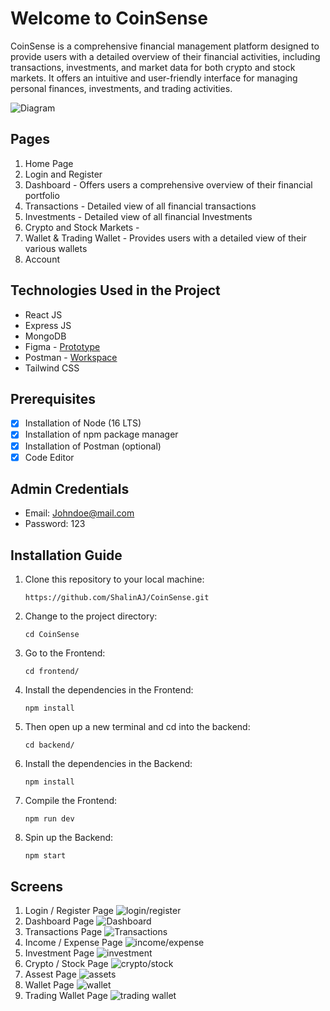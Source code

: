 # Welcome to CoinSense
CoinSense is a comprehensive financial management platform designed to provide users with a detailed overview of their financial activities, including transactions, investments, and market data for both crypto and stock markets. It offers an intuitive and user-friendly interface for managing personal finances, investments, and trading activities.

![Diagram](https://github.com/ShalinAJ/CoinSense/blob/main/Images/diagram.png)

## Pages
1. Home Page
2. Login and Register
3. Dashboard - Offers users a comprehensive overview of their financial portfolio
4. Transactions - Detailed view of all financial transactions
5. Investments - Detailed view of all financial Investments
6. Crypto and Stock Markets - 
7. Wallet & Trading Wallet - Provides users with a detailed view of their various wallets
8. Account

## Technologies Used in the Project
- React JS
- Express JS
- MongoDB
- Figma - [Prototype](https://www.figma.com/proto/41UZK8X7ZanTE8NSPyU60V/CoinSense?page-id=0%3A1&node-id=648-293&viewport=-834%2C2150%2C0.24&t=bPzHjQt91yI9fY4i-1&scaling=scale-down&starting-point-node-id=648%3A293)
- Postman - [Workspace](https://www.postman.com/interstellar-equinox-452429/workspace/coinsense)
- Tailwind CSS

## Prerequisites 
- [x] Installation of Node (16 LTS)
- [x] Installation of npm package manager
- [x] Installation of Postman (optional)
- [x] Code Editor

## Admin Credentials
- Email: Johndoe@mail.com
- Password: 123

## Installation Guide
1. Clone this repository to your local machine:
   ```
   https://github.com/ShalinAJ/CoinSense.git
   ```
2. Change to the project directory:
   ```
   cd CoinSense
   ```
3. Go to the Frontend:
   ```
   cd frontend/
   ```
4. Install the dependencies in the Frontend:
   ```
   npm install
   ```
5. Then open up a new terminal and cd into the backend:
   ```
   cd backend/
   ```
6. Install the dependencies in the Backend:
   ```
   npm install
   ```
7. Compile the Frontend:
   ```
   npm run dev
   ```
8. Spin up the Backend:
   ```
   npm start
   ```
## Screens
1. Login / Register Page
   ![login/register](https://github.com/ShalinAJ/CoinSense/blob/main/Images/loginRegister-homepage.png)
2. Dashboard Page
  ![Dashboard](https://github.com/ShalinAJ/CoinSense/blob/main/Images/dashboard-homepage.png)
3. Transactions Page
  ![Transactions](https://github.com/ShalinAJ/CoinSense/blob/main/Images/transactions-homepage.png)
4. Income / Expense Page
  ![income/expense](https://github.com/ShalinAJ/CoinSense/blob/main/Images/incomeExpense-homepage.png)
5. Investment Page
   ![investment](https://github.com/ShalinAJ/CoinSense/blob/main/Images/investments-homepage.png)
6. Crypto / Stock Page
   ![crypto/stock](https://github.com/ShalinAJ/CoinSense/blob/main/Images/cryptoStock-homepage.png)
7. Assest Page
   ![assets](https://github.com/ShalinAJ/CoinSense/blob/main/Images/assets-homepage.png)
8. Wallet Page
   ![wallet](https://github.com/ShalinAJ/CoinSense/blob/main/Images/wallet-homepage.png)
9. Trading Wallet Page
    ![trading wallet](https://github.com/ShalinAJ/CoinSense/blob/main/Images/tradingWallet-homepage.png)
